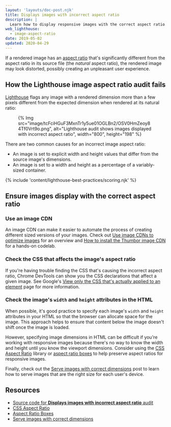 ```yaml
---
layout: 'layouts/doc-post.njk'
title: Displays images with incorrect aspect ratio
description: |
  Learn how to display responsive images with the correct aspect ratio.
web_lighthouse:
  - image-aspect-ratio
date: 2019-05-02
updated: 2020-04-29
---
```


If a rendered image has an [aspect ratio][ar] that's significantly different
from the aspect ratio in its source file (the _natural_ aspect ratio),
the rendered image may look distorted,
possibly creating an unpleasant user experience.

## How the Lighthouse image aspect ratio audit fails

[Lighthouse](https://developers.google.com/web/tools/lighthouse/) flags any
image with a rendered dimension more than a few pixels different from the expected dimension
when rendered at its natural ratio:

<figure>
  {% Img src="image/tcFciHGuF3MxnTr1y5ue01OGLBn2/OSV0HmZeoy84Tf0Vrt9o.png", alt="Lighthouse audit shows images displayed with incorrect aspect ratio", width="800", height="198" %}
</figure>

There are two common causes for an incorrect image aspect ratio:

- An image is set to explicit width and height values that differ from the source image's dimensions.
- An image is set to a width and height as a percentage of a variably-sized container.

{% include 'content/lighthouse-best-practices/scoring.njk' %}

## Ensure images display with the correct aspect ratio

### Use an image CDN

An image CDN can make it easier to automate the process of creating different sized
versions of your images. Check out [Use image CDNs to optimize images](/image-cdns/)
for an overview and [How to install the Thumbor image CDN](/install-thumbor/) for a
hands-on codelab.

### Check the CSS that affects the image's aspect ratio
If you're having trouble finding the CSS that's causing the incorrect aspect ratio,
Chrome DevTools can show you the CSS declarations that affect a given image.
See Google's [View only the CSS that's actually applied to an element](https://developers.google.com/web/tools/chrome-devtools/css/reference#computed)
page for more information.


### Check the image's `width` and `height` attributes in the HTML

When possible, it's good practice to specify each image's `width` and `height`
attributes in your HTML so that the browser can allocate space for the image.
This approach helps to ensure that content below the image doesn't shift once
the image is loaded.

However, specifying image dimensions in HTML can be difficult
if you're working with responsive images
because there's no way to know the width and height
until you know the viewport dimensions. Consider using the
[CSS Aspect Ratio](https://www.npmjs.com/package/css-aspect-ratio) library or
[aspect ratio boxes](https://css-tricks.com/aspect-ratio-boxes/)
to help preserve aspect ratios for responsive images.

Finally, check out the [Serve images with correct dimensions](/serve-images-with-correct-dimensions)
post to learn how to serve images that are the right size for each user's device.

## Resources

- [Source code for **Displays images with incorrect aspect ratio** audit](https://github.com/GoogleChrome/lighthouse/blob/master/lighthouse-core/audits/image-aspect-ratio.js)
- [CSS Aspect Ratio](https://www.npmjs.com/package/css-aspect-ratio)
- [Aspect Ratio Boxes](https://css-tricks.com/aspect-ratio-boxes/)
- [Serve images with correct dimensions](/serve-images-with-correct-dimensions)

[ar]: https://en.wikipedia.org/wiki/Aspect_ratio_(image)
